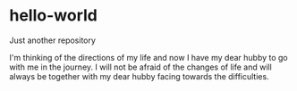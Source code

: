 # hello-world
Just another repository

I'm thinking of the directions of my life and now I have my dear hubby to go with me in the journey.
I will not be afraid of the changes of life and will always be together with my dear hubby facing towards the difficulties.
